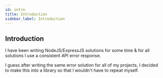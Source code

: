 ```yaml
---
id: intro
title: Introduction
sidebar_label: Introduction
---
```


## Introduction

I have been writing NodeJS/ExpressJS solutions for some time & for all solutions
I use a consistent API error response.

I guess after writing the same error solution for all of my projects, I decided
to make this into a library so that I wouldn't have to repeat myself.
